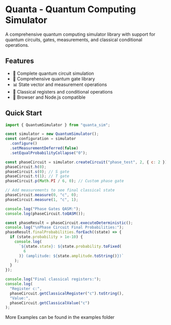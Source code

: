 # Quanta - Quantum Computing Simulator

A comprehensive quantum computing simulator library with support for quantum circuits, gates, measurements, and classical conditional operations.

## Features

- 🔬 Complete quantum circuit simulation
- 🚪 Comprehensive quantum gate library
- 📊 State vector and measurement operations
- 🔀 Classical registers and conditional operations
- 📱 Browser and Node.js compatible

## Quick Start

```javascript
import { QuantumSimulator } from "quanta_sim";

const simulator = new QuantumSimulator();
const configuration = simulator
  .configure()
  .setMeasurementDeferred(false)
  .setEqualProbabilityCollapse("0");

const phaseCircuit = simulator.createCircuit("phase_test", 2, { c: 2 });
phaseCircuit.h(0);
phaseCircuit.s(0); // S gate
phaseCircuit.t(1); // T gate
phaseCircuit.p(Math.PI / 6, 0); // Custom phase gate

// Add measurements to see final classical state
phaseCircuit.measure(0, "c", 0);
phaseCircuit.measure(1, "c", 1);

console.log("Phase Gates QASM:");
console.log(phaseCircuit.toQASM());

const phaseResult = phaseCircuit.executeDeterministic();
console.log("\nPhase Circuit Final Probabilities:");
phaseResult.finalProbabilities.forEach((state) => {
  if (state.probability > 1e-10) {
    console.log(
      `${state.state}: ${state.probability.toFixed(
        6
      )} (amplitude: ${state.amplitude.toString()})`
    );
  }
});

console.log("Final classical registers:");
console.log(
  "Register c:",
  phaseCircuit.getClassicalRegister("c").toString(),
  "Value:",
  phaseCircuit.getClassicalValue("c")
);
```

More Examples can be found in the examples folder
